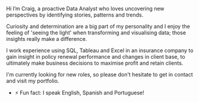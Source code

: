 Hi I’m Craig, a proactive Data Analyst who loves uncovering new perspectives by identifying stories, patterns and trends. 

Curiosity and determination are a big part of my personality and I enjoy the feeling of 'seeing the light' when transforming and visualising data; those insights really make a difference.

I work experience using SQL, Tableau and Excel in an insurance company to gain insight in policy renewal performance and changes in client base, to ultimately make business decisions to maximise profit and retain clients. 

I'm currently looking for new roles, so please don't hesitate to get in contact and visit my portfolio.

- ⚡ Fun fact: I speak English, Spanish and Portuguese!

<!---
craigdatatech/craigdatatech is a ✨ special ✨ repository because its `README.md` (this file) appears on your GitHub profile.
You can click the Preview link to take a look at your changes.
--->
